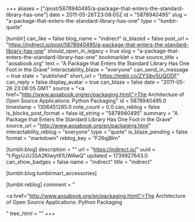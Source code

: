 +++
aliases = ["/post/5878940495/a-package-that-enters-the-standard-library-has-one"]
date = 2011-05-26T23:08:05Z
id = "5878940495"
slug = "a-package-that-enters-the-standard-library-has-one"
type = "tumblr-quote"

[tumblr]
can_like = false
blog_name = "indirect"
is_blazed = false
post_url = "https://indirect.io/post/5878940495/a-package-that-enters-the-standard-library-has-one"
should_open_in_legacy = true
slug = "a-package-that-enters-the-standard-library-has-one"
bookmarklet = true
source_title = "aosabook.org"
text = "A Package that Enters the Standard Library Has One Foot in the Grave"
interactability_blaze = "everyone"
can_send_in_message = true
state = "published"
short_url = "https://tmblr.co/ZY3jby5UQODF"
can_reply = false
display_avatar = true
can_blaze = false
date = "2011-05-26 23:08:05 GMT"
source = "<a href=\"http://www.aosabook.org/en/packaging.html\">The Architecture of Open Source Applications: Python Packaging</a>"
id = 5878940495.0
timestamp = 1306451285.0
note_count = 0.0
can_reblog = false
is_blocks_post_format = false
id_string = "5878940495"
summary = "A Package that Enters the Standard Library Has One Foot in the Grave"
source_url = "http://www.aosabook.org/en/packaging.html"
interactability_reblog = "everyone"
type = "quote"
is_blaze_pending = false
format = "markdown"
reblog_key = "F26qjBIm"

[tumblr.blog]
description = ""
url = "https://indirect.io/"
uuid = "t:PgyUJU3SA2Klwyt81UWAwQ"
updated = 1739927643.0
can_show_badges = false
name = "indirect"
title = "indirect"

[tumblr.blog.tumblrmart_accessories]

[tumblr.reblog]
comment = "<p><a href=\"http://www.aosabook.org/en/packaging.html\">The Architecture of Open Source Applications: Python Packaging</a></p>"
tree_html = ""
+++
